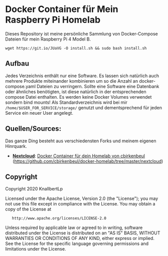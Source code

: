 # Docker Container für Mein Raspberry Pi Homelab

Dieses Repository ist meine persönliche Sammlung von Docker-Compose Dateien für mein Raspberry Pi 4 Model B.

`wget https://git.io/JUaVG -O install.sh && sudo bash install.sh`

## Aufbau
Jedes Verzeichnis enthält nur eine Software. Es lassen sich natürlich auch mehrere Produkte miteinander kombinieren um so die Anzahl an docker-compose.yaml Dateien zu verringern. Sollte eine Software eine Datenbank oder ähnliches benötigten, ist diese natürlich in der entsprechenden compose Datei enthalten.
Es werden keine Docker Volumes verwendet sondern bind mounts! Als Standardverzeichnis wird bei mir ````/home/$USER_FOR_SERVICE/storage/```` genutzt und dementsprechend für jeden Service ein neuer User angelegt.

## Quellen/Sources:
Das ganze Ding besteht aus verschiedensten Forks und meinem eigenen Hinrquark.

* [**Nextcloud**](https://github.com/nextcloud/docker): [Docker Container für dein Homelab von cbirkenbeul](https://github.com/cbirkenbeul/docker-homelab/) (https://github.com/cbirkenbeul/docker-homelab/tree/master/nextcloud)


##   Copyright

   Copyright 2020 KnallbertLp

   Licensed under the Apache License, Version 2.0 (the "License");
   you may not use this file except in compliance with the License.
   You may obtain a copy of the License at

       http://www.apache.org/licenses/LICENSE-2.0

   Unless required by applicable law or agreed to in writing, software
   distributed under the License is distributed on an "AS IS" BASIS,
   WITHOUT WARRANTIES OR CONDITIONS OF ANY KIND, either express or implied.
   See the License for the specific language governing permissions and
   limitations under the License.

